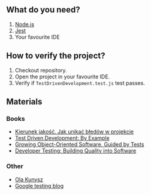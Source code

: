 ## What do you need?
1. [Node.js](https://nodejs.org/en)
2. [Jest](https://jestjs.io/)
3. Your favourite IDE

## How to verify the project?
1. Checkout repository.
2. Open the project in your favourite IDE.
3. Verify if `TestDrivenDevelopment.test.js` test passes.

## Materials
### Books
- [Kierunek jakość. Jak unikać błędów w projekcie](https://helion.pl/ksiazki/kierunek-jakosc-jak-unikac-bledow-w-projekcie-aleksandra-kunysz,jaktob.htm#format/d)
- [Test Driven Development: By Example](https://www.oreilly.com/library/view/test-driven-development/0321146530/)
- [Growing Object-Oriented Software, Guided by Tests](https://learning.oreilly.com/library/view/growing-object-oriented-software/9780321574442/)
- [Developer Testing: Building Quality into Software](https://www.oreilly.com/library/view/developer-testing-building/9780134291109/)

### Other
- [Ola Kunysz](https://www.youtube.com/c/olakunysz)
- [Google testing blog](https://testing.googleblog.com/)